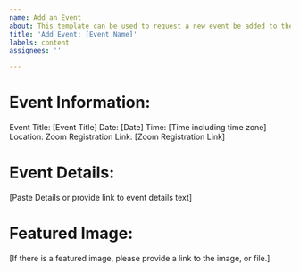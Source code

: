 ```yaml
---
name: Add an Event
about: This template can be used to request a new event be added to the website.
title: 'Add Event: [Event Name]'
labels: content
assignees: ''

---
```


# Event Information:
Event Title:  [Event Title]
Date:  [Date]
Time: [Time including time zone]
Location: Zoom 
Registration Link: [Zoom Registration Link]

# Event Details:
[Paste Details or provide link to event details text]

# Featured Image:
[If there is a featured image, please provide a link to the image, or file.]
